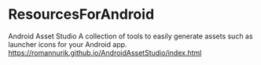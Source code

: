 # ResourcesForAndroid

Android Asset Studio
A collection of tools to easily generate assets such as launcher icons for your Android app.
https://romannurik.github.io/AndroidAssetStudio/index.html
